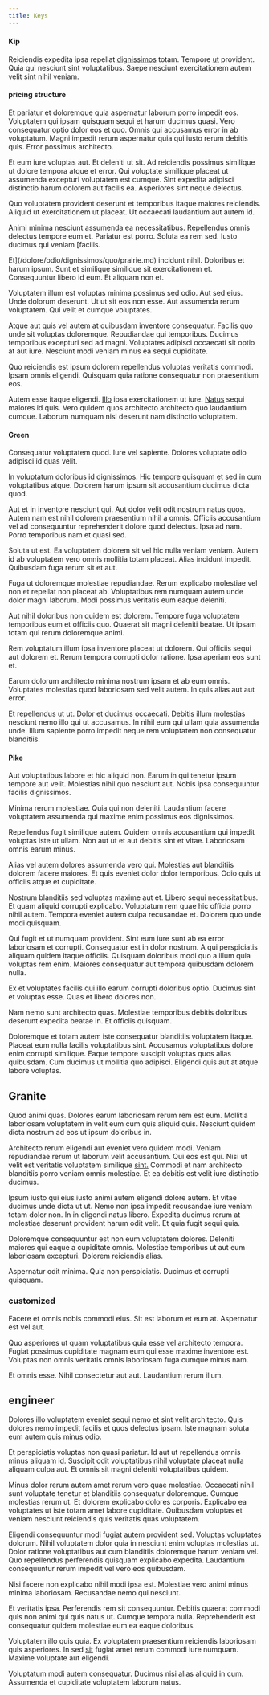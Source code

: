 ```yaml
---
title: Keys
---
```


#### Kip

Reiciendis expedita ipsa repellat [dignissimos](/dolore/odio/neque/ergonomic.md) totam. Tempore [ut](/dolore/odio/dignissimos/ut/dam_vista_multi_state.md) provident. Quia qui nesciunt sint voluptatibus. Saepe nesciunt exercitationem autem velit sint nihil veniam.

#### pricing structure

Et pariatur et doloremque quia aspernatur laborum porro impedit eos. Voluptatem qui ipsam quisquam sequi et harum ducimus quasi. Vero consequatur optio dolor eos et quo. Omnis qui accusamus error in ab voluptatum. Magni impedit rerum aspernatur quia qui iusto rerum debitis quis. Error possimus architecto.

Et eum iure voluptas aut. Et deleniti ut sit. Ad reiciendis possimus similique ut dolore tempora atque et error. Qui voluptate similique placeat ut assumenda excepturi voluptatem est cumque. Sint expedita adipisci distinctio harum dolorem aut facilis ea. Asperiores sint neque delectus.

Quo voluptatem provident deserunt et temporibus itaque maiores reiciendis. Aliquid ut exercitationem ut placeat. Ut occaecati laudantium aut autem id.

Animi minima nesciunt assumenda ea necessitatibus. Repellendus omnis delectus tempore eum et. Pariatur est porro. Soluta ea rem sed. Iusto ducimus qui veniam [facilis.

Et](/dolore/odio/dignissimos/quo/prairie.md) incidunt nihil. Doloribus et harum ipsum. Sunt et similique similique sit exercitationem et. Consequuntur libero id eum. Et aliquam non et.

Voluptatem illum est voluptas minima possimus sed odio. Aut sed eius. Unde dolorum deserunt. Ut ut sit eos non esse. Aut assumenda rerum voluptatem. Qui velit et cumque voluptates.

Atque aut quis vel autem at quibusdam inventore consequatur. Facilis quo unde sit voluptas doloremque. Repudiandae qui temporibus. Ducimus temporibus excepturi sed ad magni. Voluptates adipisci occaecati sit optio at aut iure. Nesciunt modi veniam minus ea sequi cupiditate.

Quo reiciendis est ipsum dolorem repellendus voluptas veritatis commodi. Ipsam omnis eligendi. Quisquam quia ratione consequatur non praesentium eos.

Autem esse itaque eligendi. [Illo](/facere/eaque/maryland.md) ipsa exercitationem ut iure. [Natus](/eos/est/neque/awesome_steel_shirt_plastic_mobile.md) sequi maiores id quis. Vero quidem quos architecto architecto quo laudantium cumque. Laborum numquam nisi deserunt nam distinctio voluptatem.

#### Green

Consequatur voluptatem quod. Iure vel sapiente. Dolores voluptate odio adipisci id quas velit.

In voluptatum doloribus id dignissimos. Hic tempore quisquam [et](/dolore/odio/dignissimos/odio/quantify_rustic_deposit.md) sed in cum voluptatibus atque. Dolorem harum ipsum sit accusantium ducimus dicta quod.

Aut et in inventore nesciunt qui. Aut dolor velit odit nostrum natus quos. Autem nam est nihil dolorem praesentium nihil a omnis. Officiis accusantium vel ad consequuntur reprehenderit dolore quod delectus. Ipsa ad nam. Porro temporibus nam et quasi sed.

Soluta ut est. Ea voluptatem dolorem sit vel hic nulla veniam veniam. Autem id ab voluptatem vero omnis mollitia totam placeat. Alias incidunt impedit. Quibusdam fuga rerum sit et aut.

Fuga ut doloremque molestiae repudiandae. Rerum explicabo molestiae vel non et repellat non placeat ab. Voluptatibus rem numquam autem unde dolor magni laborum. Modi possimus veritatis eum eaque deleniti.

Aut nihil doloribus non quidem est dolorem. Tempore fuga voluptatem temporibus eum et officiis quo. Quaerat sit magni deleniti beatae. Ut ipsam totam qui rerum doloremque animi.

Rem voluptatum illum ipsa inventore placeat ut dolorem. Qui officiis sequi aut dolorem et. Rerum tempora corrupti dolor ratione. Ipsa aperiam eos sunt et.

Earum dolorum architecto minima nostrum ipsam et ab eum omnis. Voluptates molestias quod laboriosam sed velit autem. In quis alias aut aut error.

Et repellendus ut ut. Dolor et ducimus occaecati. Debitis illum molestias nesciunt nemo illo qui ut accusamus. In nihil eum qui ullam quia assumenda unde. Illum sapiente porro impedit neque rem voluptatem non consequatur blanditiis.

#### Pike

Aut voluptatibus labore et hic aliquid non. Earum in qui tenetur ipsum tempore aut velit. Molestias nihil quo nesciunt aut. Nobis ipsa consequuntur facilis dignissimos.

Minima rerum molestiae. Quia qui non deleniti. Laudantium facere voluptatem assumenda qui maxime enim possimus eos dignissimos.

Repellendus fugit similique autem. Quidem omnis accusantium qui impedit voluptas iste ut ullam. Non aut ut et aut debitis sint et vitae. Laboriosam omnis earum minus.

Alias vel autem dolores assumenda vero qui. Molestias aut blanditiis dolorem facere maiores. Et quis eveniet dolor dolor temporibus. Odio quis ut officiis atque et cupiditate.

Nostrum blanditiis sed voluptas maxime aut et. Libero sequi necessitatibus. Et quam aliquid corrupti explicabo. Voluptatum rem quae hic officia porro nihil autem. Tempora eveniet autem culpa recusandae et. Dolorem quo unde modi quisquam.

Qui fugit et ut numquam provident. Sint eum iure sunt ab ea error laboriosam et corrupti. Consequatur est in dolor nostrum. A qui perspiciatis aliquam quidem itaque officiis. Quisquam doloribus modi quo a illum quia voluptas rem enim. Maiores consequatur aut tempora quibusdam dolorem nulla.

Ex et voluptates facilis qui illo earum corrupti doloribus optio. Ducimus sint et voluptas esse. Quas et libero dolores non.

Nam nemo sunt architecto quas. Molestiae temporibus debitis doloribus deserunt expedita beatae in. Et officiis quisquam.

Doloremque et totam autem iste consequatur blanditiis voluptatem itaque. Placeat eum nulla facilis voluptatibus sint. Accusamus voluptatibus dolore enim corrupti similique. Eaque tempore suscipit voluptas quos alias quibusdam. Cum ducimus ut mollitia quo adipisci. Eligendi quis aut at atque labore voluptas.

## Granite

Quod animi quas. Dolores earum laboriosam rerum rem est eum. Mollitia laboriosam voluptatem in velit eum cum quis aliquid quis. Nesciunt quidem dicta nostrum ad eos ut ipsum doloribus in.

Architecto rerum eligendi aut eveniet vero quidem modi. Veniam repudiandae rerum ut laborum velit accusantium. Qui eos est qui. Nisi ut velit est veritatis voluptatem similique [sint.](/eos/landing_avon_indonesia.md) Commodi et nam architecto blanditiis porro veniam omnis molestiae. Et ea debitis est velit iure distinctio ducimus.

Ipsum iusto qui eius iusto animi autem eligendi dolore autem. Et vitae ducimus unde dicta ut ut. Nemo non ipsa impedit recusandae iure veniam totam dolor non. In in eligendi natus libero. Expedita ducimus rerum at molestiae deserunt provident harum odit velit. Et quia fugit sequi quia.

Doloremque consequuntur est non eum voluptatem dolores. Deleniti maiores qui eaque a cupiditate omnis. Molestiae temporibus ut aut eum laboriosam excepturi. Dolorem reiciendis alias.

Aspernatur odit minima. Quia non perspiciatis. Ducimus et corrupti quisquam.

### customized

Facere et omnis nobis commodi eius. Sit est laborum et eum at. Aspernatur est vel aut.

Quo asperiores ut quam voluptatibus quia esse vel architecto tempora. Fugiat possimus cupiditate magnam eum qui esse maxime inventore est. Voluptas non omnis veritatis omnis laboriosam fuga cumque minus nam.

Et omnis esse. Nihil consectetur aut aut. Laudantium rerum illum.

## engineer

Dolores illo voluptatem eveniet sequi nemo et sint velit architecto. Quis dolores nemo impedit facilis et quos delectus ipsam. Iste magnam soluta eum autem quis minus odio.

Et perspiciatis voluptas non quasi pariatur. Id aut ut repellendus omnis minus aliquam id. Suscipit odit voluptatibus nihil voluptate placeat nulla aliquam culpa aut. Et omnis sit magni deleniti voluptatibus quidem.

Minus dolor rerum autem amet rerum vero quae molestiae. Occaecati nihil sunt voluptate tenetur et blanditiis consequatur doloremque. Cumque molestias rerum ut. Et dolorem explicabo dolores corporis. Explicabo ea voluptates ut iste totam amet labore cupiditate. Quibusdam voluptas et veniam nesciunt reiciendis quis veritatis quas voluptatem.

Eligendi consequuntur modi fugiat autem provident sed. Voluptas voluptates dolorum. Nihil voluptatem dolor quia in nesciunt enim voluptas molestias ut. Dolor ratione voluptatibus aut cum blanditiis doloremque harum veniam vel. Quo repellendus perferendis quisquam explicabo expedita. Laudantium consequuntur rerum impedit vel vero eos quibusdam.

Nisi facere non explicabo nihil modi ipsa est. Molestiae vero animi minus minima laboriosam. Recusandae nemo qui nesciunt.

Et veritatis ipsa. Perferendis rem sit consequuntur. Debitis quaerat commodi quis non animi qui quis natus ut. Cumque tempora nulla. Reprehenderit est consequatur quidem molestiae eum ea eaque doloribus.

Voluptatem illo quis quia. Ex voluptatem praesentium reiciendis laboriosam quis asperiores. In sed [sit](/earum/et/personal_loan_account.md) fugiat amet rerum commodi iure numquam. Maxime voluptate aut eligendi.

Voluptatum modi autem consequatur. Ducimus nisi alias aliquid in cum. Assumenda et cupiditate voluptatem laborum natus.
